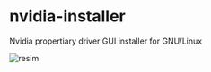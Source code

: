 # nvidia-installer
Nvidia propertiary driver GUI installer for GNU/Linux 



![resim](https://user-images.githubusercontent.com/78855338/204108993-6bf6a441-a7c7-48d2-bd7d-8a80e0d671ad.png)
